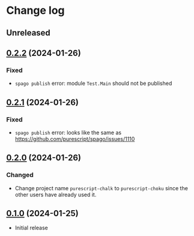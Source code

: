 # Change log

## Unreleased

## [0.2.2](https://github.com/m15a/purescript-choku/tree/v0.2.2) (2024-01-26)

### Fixed

- `spago publish` error: module `Test.Main` should not be published

## [0.2.1](https://github.com/m15a/purescript-choku/tree/v0.2.1) (2024-01-26)

### Fixed

- `spago publish` error: looks like the same as
  https://github.com/purescript/spago/issues/1110


## [0.2.0](https://github.com/m15a/purescript-choku/tree/v0.2.0) (2024-01-26)

### Changed

- Change project name `purescript-chalk` to `purescript-choku`
  since the other users have already used it.

## [0.1.0](https://github.com/m15a/purescript-choku/tree/v0.1.0) (2024-01-25)

- Initial release
